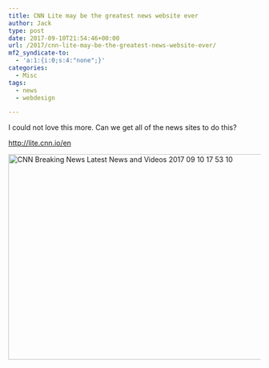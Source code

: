 ```yaml
---
title: CNN Lite may be the greatest news website ever
author: Jack
type: post
date: 2017-09-10T21:54:46+00:00
url: /2017/cnn-lite-may-be-the-greatest-news-website-ever/
mf2_syndicate-to:
  - 'a:1:{i:0;s:4:"none";}'
categories:
  - Misc
tags:
  - news
  - webdesign

---
```

I could not love this more. Can we get all of the news sites to do this?

<http://lite.cnn.io/en>

<img title="CNN - Breaking News, Latest News and Videos 2017-09-10 17-53-10.png" src="https://jack.baty.net/wp-content/uploads/2017/09/CNN-Breaking-News-Latest-News-and-Videos-2017-09-10-17-53-10.png" alt="CNN Breaking News Latest News and Videos 2017 09 10 17 53 10" width="568" height="410" border="0" />